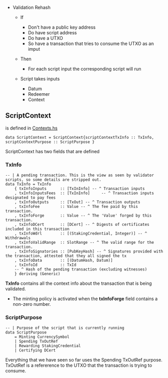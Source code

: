 * Validation Rehash
  * If
    * Don't have a public key address
    * Do have script address
    * Do have a UTXO
    * So have a transaction that tries to consume the UTXO as an imput
  * Then
    * For each script input the corresponding script will run
    
  * Script takes inputs
    * Datum
    * Redeemer
    * Context
    
## ScriptContext 
is defined in [Contexts.hs](https://github.com/input-output-hk/plutus/blob/master/plutus-ledger-api/src/Plutus/V1/Ledger/Contexts.hs)
```
data ScriptContext = ScriptContext{scriptContextTxInfo :: TxInfo, scriptContextPurpose :: ScriptPurpose }
```
ScriptContext has two fields that are defined
### TxInfo
```
-- | A pending transaction. This is the view as seen by validator scripts, so some details are stripped out.
data TxInfo = TxInfo
    { txInfoInputs      :: [TxInInfo] -- ^ Transaction inputs
    , txInfoInputsFees  :: [TxInInfo]     -- ^ Transaction inputs designated to pay fees
    , txInfoOutputs     :: [TxOut] -- ^ Transaction outputs
    , txInfoFee         :: Value -- ^ The fee paid by this transaction.
    , txInfoForge       :: Value -- ^ The 'Value' forged by this transaction.
    , txInfoDCert       :: [DCert] -- ^ Digests of certificates included in this transaction
    , txInfoWdrl        :: [(StakingCredential, Integer)] -- ^ Withdrawals
    , txInfoValidRange  :: SlotRange -- ^ The valid range for the transaction.
    , txInfoSignatories :: [PubKeyHash] -- ^ Signatures provided with the transaction, attested that they all signed the tx
    , txInfoData        :: [(DatumHash, Datum)]
    , txInfoId          :: TxId
    -- ^ Hash of the pending transaction (excluding witnesses)
    } deriving (Generic)
```
__TxInfo__ contains all the context info about the transaction that is being validated.
* The minting policy is activated when the __txInfoForge__ field contains a non-zero number.

### ScriptPurpose
```
-- | Purpose of the script that is currently running
data ScriptPurpose
    = Minting CurrencySymbol
    | Spending TxOutRef
    | Rewarding StakingCredential
    | Certifying DCert
```
Everything that we have seen so far uses the Spending TxOutRef purpose. TxOutRef is a refererence to the UTXO that the transaction is trying to consume.
